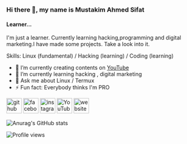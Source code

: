 ### Hi there 👋, my name is Mustakim Ahmed Sifat
#### Learner...
I'm just a learner. Currently learning hacking,programming and digital marketing.I have made some projects. Take a look into it.

Skills: Linux (fundamental) / Hacking (learning) / Coding (learning)

- 🔭 I’m currently creating contents on [YouTube](https://youtube.com/@LearnTermux) 
- 🌱 I’m currently learning hacking , digital marketing 
- 💬 Ask me about Linux / Termux 
- ⚡ Fun fact: Everybody thinks I'm PRO 


[<img src='https://cdn.jsdelivr.net/npm/simple-icons@3.0.1/icons/github.svg' alt='github' height='40'>](https://github.com/BDhaCkers009)
[<img src='https://cdn.jsdelivr.net/npm/simple-icons@3.0.1/icons/facebook.svg' alt='facebook' height='40'>](https://www.facebook.com/bdhackers009.noob.pro.max)
[<img src='https://cdn.jsdelivr.net/npm/simple-icons@3.0.1/icons/instagram.svg' alt='instagram' height='40'>](https://www.instagram.com/_sifat009/)
[<img src='https://cdn.jsdelivr.net/npm/simple-icons@3.0.1/icons/youtube.svg' alt='YouTube' height='40'>](https://www.youtube.com/c/LearnTermux)
[<img src='https://cdn.jsdelivr.net/npm/simple-icons@3.0.1/icons/icloud.svg' alt='website' height='40'>](https://bdhackers009.live)  

![Anurag's GitHub stats](https://github-readme-stats.vercel.app/api?username=BDhaCKers009&show_icons=true&theme=dark) 

![Profile views](https://komarev.com/ghpvc/?username=bdhackers009&color=blue)

